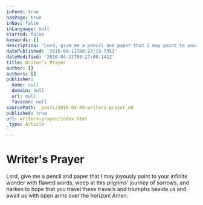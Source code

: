 ```yaml
---
inFeed: true
hasPage: true
inNav: false
inLanguage: null
starred: false
keywords: []
description: 'Lord, give me a pencil and paper that I may point to your infinite wonder with flawed words, weep at this pilgrims’ journey of sorrows and harken to hope that you both travel these travails beside us and await us with open arms over the horizon! Amen.'
datePublished: '2016-04-11T00:27:19.735Z'
dateModified: '2016-04-11T00:27:08.141Z'
title: Writer’s Prayer
author: []
authors: []
publisher:
  name: null
  domain: null
  url: null
  favicon: null
sourcePath: _posts/2016-04-09-writers-prayer.md
published: true
url: writers-prayer/index.html
_type: Article

---
```

# Writer's Prayer

Lord, give me a pencil and paper that I may joyously point to your infinite wonder with flawed words, weep at this pilgrims' journey of sorrows, and harken to hope that you travel these travails and triumphs beside us and await us with open arms over the horizon! Amen.